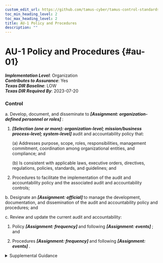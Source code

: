 ```yaml
---
custom_edit_url: https://github.com/tamus-cyber/tamus-control-standards/tree/main/content/tamus.edu/TAMUS_profile.xml
toc_min_heading_level: 2
toc_max_heading_level: 2
title: AU-1 Policy and Procedures
description: ""
---
```


# AU-1 Policy and Procedures {#au-01}

_**Implementation Level**_: Organization\
_**Contributes to Assurance**_: Yes\
_**Texas DIR Baseline**_: LOW\
_**Texas DIR Required By**_: 2023-07-20

### Control

a. Develop, document, and disseminate to <strong title="au-1_prm_1"> <em>[Assignment: organization-defined personnel or roles]</em> </strong>:

1.  <strong title="au-01_odp.03"> <em>[Selection (one or more): organization-level; mission/business process-level; system-level]</em> </strong> audit and accountability policy that:

    (a) Addresses purpose, scope, roles, responsibilities, management commitment, coordination among organizational entities, and compliance; and

    (b) Is consistent with applicable laws, executive orders, directives, regulations, policies, standards, and guidelines; and

2. Procedures to facilitate the implementation of the audit and accountability policy and the associated audit and accountability controls;

b. Designate an <strong title="au-01_odp.04"> <em>[Assignment: official]</em> </strong> to manage the development, documentation, and dissemination of the audit and accountability policy and procedures; and

c. Review and update the current audit and accountability:

1. Policy <strong title="au-01_odp.05"> <em>[Assignment: frequency]</em> </strong> and following <strong title="au-01_odp.06"> <em>[Assignment: events]</em> </strong> ; and

2. Procedures <strong title="au-01_odp.07"> <em>[Assignment: frequency]</em> </strong> and following <strong title="au-01_odp.08"> <em>[Assignment: events]</em> </strong>.

<details>
  <summary>Supplemental Guidance</summary>

Audit and accountability policy and procedures address the controls in the AU family that are implemented within systems and organizations. The risk management strategy is an important factor in establishing such policies and procedures. Policies and procedures contribute to security and privacy assurance. Therefore, it is important that security and privacy programs collaborate on the development of audit and accountability policy and procedures. Security and privacy program policies and procedures at the organization level are preferable, in general, and may obviate the need for mission- or system-specific policies and procedures. The policy can be included as part of the general security and privacy policy or be represented by multiple policies that reflect the complex nature of organizations. Procedures can be established for security and privacy programs, for mission or business processes, and for systems, if needed. Procedures describe how the policies or controls are implemented and can be directed at the individual or role that is the object of the procedure. Procedures can be documented in system security and privacy plans or in one or more separate documents. Events that may precipitate an update to audit and accountability policy and procedures include assessment or audit findings, security incidents or breaches, or changes in applicable laws, executive orders, directives, regulations, policies, standards, and guidelines. Simply restating controls does not constitute an organizational policy or procedure.

</details>

